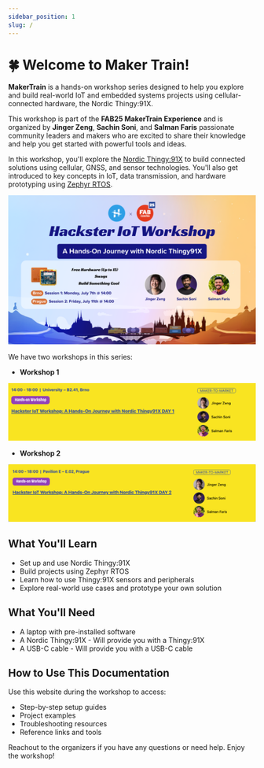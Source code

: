 ```yaml
---
sidebar_position: 1
slug: /
---
```


# 🍀 Welcome to Maker Train!


**MakerTrain** is a hands-on workshop series designed to help you explore and build real-world IoT and embedded systems projects using cellular-connected hardware, the Nordic Thingy:91X.

This workshop is part of the **FAB25 MakerTrain Experience** and is organized by **Jinger Zeng**, **Sachin Soni**, and **Salman Faris** passionate community leaders and makers who are excited to share their knowledge and help you get started with powerful tools and ideas.

In this workshop, you'll explore the [Nordic Thingy:91X](https://www.nordicsemi.com/Products/Development-hardware/Nordic-Thingy-91-X) to build connected solutions using cellular, GNSS, and sensor technologies. You'll also get introduced to key concepts in IoT, data transmission, and hardware prototyping using  [Zephyr RTOS](https://www.zephyrproject.org//).

![Maker Train Poster](/img/welcome-to-maker-train/workshop-poster.png)

We have two workshops in this series:

- **Workshop 1**

[![Workshop 1 Poster](/img/welcome-to-maker-train/workshop-one.png)](https://fab25.fabevent.org/programs/schedule?day=2025-07-07&title=hackster-iot-workshop-a-hands-on-journey-with-nordic-thingy91x-day-1&event=9ab05216-9ba8-412a-9e84-4e74799e6c6e)

- **Workshop 2**

[![Workshop 1 Poster](/img/welcome-to-maker-train/workshop-two.png)](https://fab25.fabevent.org/programs/schedule?day=2025-07-11&title=hackster-iot-workshop-a-hands-on-journey-with-nordic-thingy91x-day-2&event=60f3eba6-f920-4c08-a3f0-154487750afd)


## What You'll Learn

- Set up and use Nordic Thingy:91X
- Build projects using Zephyr RTOS
- Learn how to use Thingy:91X sensors and peripherals
- Explore real-world use cases and prototype your own solution

## What You'll Need

- A laptop with pre-installed software
- A Nordic Thingy:91X - Will provide you with a Thingy:91X
- A USB-C cable - Will provide you with a USB-C cable


## How to Use This Documentation

Use this website during the workshop to access:
- Step-by-step setup guides
- Project examples
- Troubleshooting resources
- Reference links and tools


Reachout to the organizers if you have any questions or need help. Enjoy the workshop!
